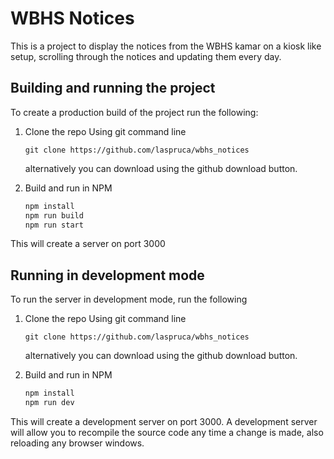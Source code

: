 # WBHS Notices
This is a project to display the notices from the WBHS kamar on a kiosk like setup, scrolling through the notices and
updating them every day.

## Building and running the project
To create a production build of the project run the following:
1.  Clone the repo
    Using git command line
    ```shell
    git clone https://github.com/laspruca/wbhs_notices
    ```
    alternatively you can download using the github download button.
    

2.  Build and run in NPM
    ```bash
    npm install
    npm run build
    npm run start
    ```
    
This will create a server on port 3000
## Running in development mode
To run the server in development mode, run the following
1.  Clone the repo
    Using git command line
    ```shell
    git clone https://github.com/laspruca/wbhs_notices
    ```
    alternatively you can download using the github download button.


2.  Build and run in NPM
    ```bash
    npm install
    npm run dev
    ```
    
This will create a development server on port 3000. A development server will allow you to recompile the source code any
time a change is made, also reloading any browser windows.